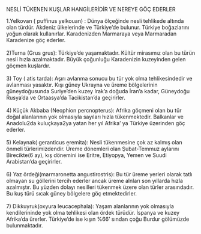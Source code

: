 NESLİ TÜKENEN KUŞLAR HANGİLERİDİR VE NEREYE GÖÇ EDERLER <br>

1.Yelkovan ( puffinus yelkouan) : Dünya ölçeğinde nesli tehlikede altında  olan türdür. Akdeniz ülkelerinde ve Türkiye’de bulunur. Türkiye boğazlarını yoğun olarak kullanırlar. Karadenizden  Marmaraya  veya  Marmaradan Karadenize göç ederler.<br>
<br>
2)Turna (Grus grus):  Türkiye’de yaşamaktadır. Kültür mirasımız olan bu türün nesli hızla azalmaktadır. Büyük çoğunluğu Karadenizin kuzeyinden gelen göçmen kuşlardır.<br>
<br>
3) Toy ( atis tarda): Aşırı avlanma sonucu bu tür yok olma tehlikesindedir ve avlanması yasaktır. Kışı güney Ukrayna ve üreme bölgelerinin güneydoğusunda Suriye’den kuzey Irak’a doğuda İran’a kadar, Güneydoğu Rusya’da ve Ortaasya’da Tacikistan’da geçirirler.<br>
<br>
4) Küçük Akbaba (Neophion percnopterus): Afrika göçmeni olan bu tür doğal alanlarının yok olmasıyla sayıları hızla tükenmektedir. Balkanlar ve Anadolu2da kuluçkaya2ya yatan her yıl Afrika’ ya  Türkiye üzerinden göç ederler.<br>
<br>
5) Kelaynak( geranticus eremita): Nesli tükenmesine çok az kalmış olan önmeli türlerimizdendir. Üreme  dönemleri olan Şubat-Temmuz aylarını Birecikte(6 ay), kış dönemini ise Eritre, Etiyopya, Yemen ve Suudi Arabistan’da  geçirirler. <br>
<br>
6) Yaz ördeği(marmaronetta angustirostris): Bu tür  üreme yerleri olarak tatlı olmayan su göllerini tercih ederler ancak üreme alnları son yıllarda hızla azalmıştır. Bu yüzden dolayı nesilleri tükenmek üzere olan türler arasındadır.  Bu kuş türü sıcak  güney bölgelere göç etmektedirler.<br>
<br>
7) Dikkuyruk(oxyura leucacephala): Yaşam alanlarının yok olmasıyla  kendilerininde yok olma tehlikesi olan ördek türüdür. İspanya ve kuzey Afrika’da ürerler. Türkiye’de ise kışın %66’ sından çoğu Burdur gölümüzde bulunmaktadır.
